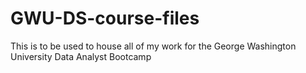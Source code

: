 # GWU-DS-course-files
This is to be used to house all of my work for the George Washington University Data Analyst Bootcamp
